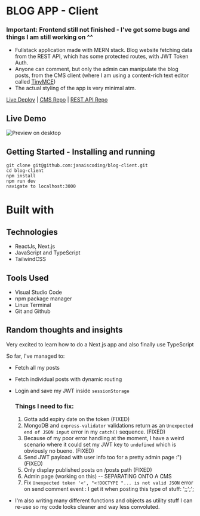 # BLOG APP - Client 

### Important: Frontend still not finished - I've got some bugs and things I am still working on ^^

- Fullstack application made with MERN stack. Blog website fetching data from the REST API, which has some protected routes, with JWT Token Auth. 
- Anyone can comment, but only the admin can manipulate the blog posts, from the CMS client (where I am using a content-rich text editor called [TinyMCE](https://www.tiny.cloud/))
- The actual styling of the app is very minimal atm.

[Live Deploy](https://blog-client-smoky.vercel.app/) | [CMS Repo](https://github.com/janaiscoding/blog-cms) | [REST API Repo](https://github.com/janaiscoding/blog-api)

## Live Demo 
![Preview on desktop]()

## Getting Started - Installing and running 
```
git clone git@github.com:janaiscoding/blog-client.git
cd blog-client
npm install 
npm run dev 
navigate to localhost:3000
```

# Built with

## Technologies 

- ReactJs, Next.js
- JavaScript and TypeScript
- TailwindCSS

## Tools Used

- Visual Studio Code
- npm package manager
- Linux Terminal
- Git and Github


## Random thoughts and insights

Very excited to learn how to do a Next.js app and also finally use TypeScript

So far, I've managed to:

- Fetch all my posts
- Fetch individual posts with dynamic routing
- Login and save my JWT inside `sessionStorage`

  ### Things I need to fix:

  1. Gotta add expiry date on the token (FIXED)
  2. MongoDB and `express-validator` validations return as an `Unexpected end of JSON input` error in my `catch()` sequence. (FIXED)
  3. Because of my poor error handling at the moment, I have a weird scenario where it could set my JWT key to `undefined` which is obviously no bueno. (FIXED)
  4. Send JWT payload with user info too for a pretty admin page :") (FIXED)
  5. Only display published posts on /posts path (FIXED)
  6. Admin page (working on this) -- SEPARATING ONTO A CMS 
  7. Fix `Unexpected token '<', "<!DOCTYPE "... is not valid JSON` error on send comment event : I get it when posting this type of stuff: ';;';';

- I'm also writing many different functions and objects as utility stuff I can re-use so my code looks cleaner and way less convoluted.
